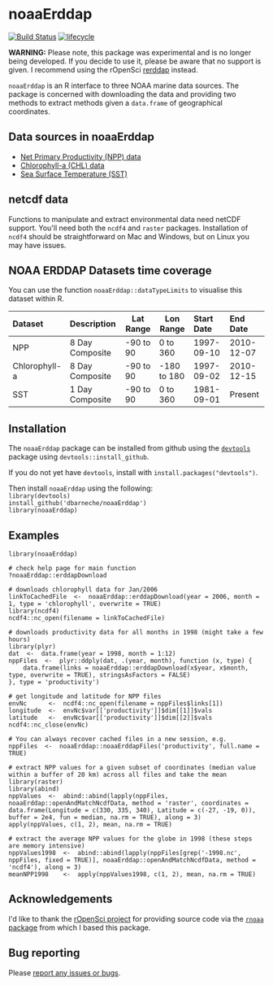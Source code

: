 noaaErddap
==========

[![Build Status](https://api.travis-ci.org/dbarneche/noaaErddap.png?branch=master)](https://travis-ci.org/dbarneche/noaaErddap)
[![lifecycle](https://img.shields.io/badge/lifecycle-retired-orange.svg)](https://www.tidyverse.org/lifecycle/#retired)

**WARNING:** Please note, this package was experimental and is no longer being developed. If you decide to use it, please be aware that no support is given. I recommend using the rOpenSci [rerddap](https://docs.ropensci.org/rerddap/) instead.

`noaaErddap` is an R interface to three NOAA marine data sources. The package is concerned with downloading the data and providing two methods to extract methods given a `data.frame` of geographical coordinates.

## Data sources in noaaErddap

* [Net Primary Productivity (NPP) data](http://coastwatch.pfeg.noaa.gov/erddap/griddap/erdPPbfp18day.html)
* [Chlorophyll-a (CHL) data](http://coastwatch.pfeg.noaa.gov/erddap/griddap/erdSW1chla8day.html)
* [Sea Surface Temperature (SST)](http://www.esrl.noaa.gov/psd/data/gridded/data.noaa.oisst.v2.highres.html)

## netcdf data

Functions to manipulate and extract environmental data need netCDF support. You'll need both the `ncdf4` and `raster` packages. Installation of `ncdf4` should be straightforward on Mac and Windows, but on Linux you may have issues.

## NOAA ERDDAP Datasets time coverage

You can use the function `noaaErddap::dataTypeLimits` to visualise this dataset within R.


|Dataset       |Description     |Lat Range |Lon Range   |Start Date |End Date   |
|:-------------|:---------------|----------|------------|:----------|:----------|
|NPP           |8 Day Composite |-90 to 90 |0 to 360    |1997-09-10 |2010-12-07 |
|Chlorophyll-a |8 Day Composite |-90 to 90 |-180 to 180 |1997-09-02 |2010-12-15 |
|SST           |1 Day Composite |-90 to 90 |0 to 360    |1981-09-01 |Present    |

## Installation

The `noaaErddap` package can be installed from github using the [`devtools`](https://cran.r-project.org/web/packages/devtools/index.html) package using `devtools::install_github`.

If you do not yet have `devtools`, install with `install.packages("devtools")`.

Then install `noaaErddap` using the following:  
`library(devtools)`  
`install_github('dbarneche/noaaErddap')`  
`library(noaaErddap)`

## Examples

```
library(noaaErddap)

# check help page for main function
?noaaErddap::erddapDownload

# downloads chlorophyll data for Jan/2006
linkToCachedFile  <-  noaaErddap::erddapDownload(year = 2006, month = 1, type = 'chlorophyll', overwrite = TRUE)
library(ncdf4)
ncdf4::nc_open(filename = linkToCachedFile)

# downloads productivity data for all months in 1998 (might take a few hours)
library(plyr)
dat  <-  data.frame(year = 1998, month = 1:12)
nppFiles  <-  plyr::ddply(dat, .(year, month), function (x, type) {
	data.frame(links = noaaErddap::erddapDownload(x$year, x$month, type, overwrite = TRUE), stringsAsFactors = FALSE)
}, type = 'productivity')

# get longitude and latitude for NPP files
envNc      <-  ncdf4::nc_open(filename = nppFiles$links[1])
longitude  <-  envNc$var[['productivity']]$dim[[1]]$vals
latitude   <-  envNc$var[['productivity']]$dim[[2]]$vals
ncdf4::nc_close(envNc)

# You can always recover cached files in a new session, e.g.
nppFiles  <-  noaaErddap::noaaErddapFiles('productivity', full.name = TRUE)

# extract NPP values for a given subset of coordinates (median value within a buffer of 20 km) across all files and take the mean
library(raster)
library(abind)
nppValues  <-  abind::abind(lapply(nppFiles, noaaErddap::openAndMatchNcdfData, method = 'raster', coordinates = data.frame(Longitude = c(330, 335, 340), Latitude = c(-27, -19, 0)), buffer = 2e4, fun = median, na.rm = TRUE), along = 3)
apply(nppValues, c(1, 2), mean, na.rm = TRUE)

# extract the average NPP values for the globe in 1998 (these steps are memory intensive)
nppValues1998  <-  abind::abind(lapply(nppFiles[grep('-1998.nc', nppFiles, fixed = TRUE)], noaaErddap::openAndMatchNcdfData, method = 'ncdf4'), along = 3)
meanNPP1998    <-  apply(nppValues1998, c(1, 2), mean, na.rm = TRUE)
```

## Acknowledgements

I'd like to thank the [rOpenSci project](https://ropensci.org/) for providing source code via the [`rnoaa` package](https://github.com/ropensci/rnoaa) from which I based this package.

## Bug reporting

Please [report any issues or bugs](https://github.com/dbarneche/noaaErddap/issues).
